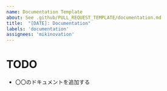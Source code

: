 ```yaml
---
name: Documentation Template
about: See .github/PULL_REQUEST_TEMPLATE/documentation.md
title:  "[DATE]: Documentation"
labels: 'documentation'
assignees: 'mikinovation'
---
```


# TODO

- 〇〇のドキュメントを追加する
